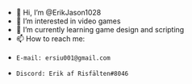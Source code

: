- 👋 Hi, I’m @ErikJason1028
- 👀 I’m interested in video games
- 🌱 I’m currently learning game design and scripting
- 📫 How to reach me:
-     E-mail: ersiu001@gmail.com
-     Discord: Erik af Risfälten#8046

<!---
ErikJason1028/ErikJason1028 is a ✨ special ✨ repository because its `README.md` (this file) appears on your GitHub profile.
You can click the Preview link to take a look at your changes.
--->
